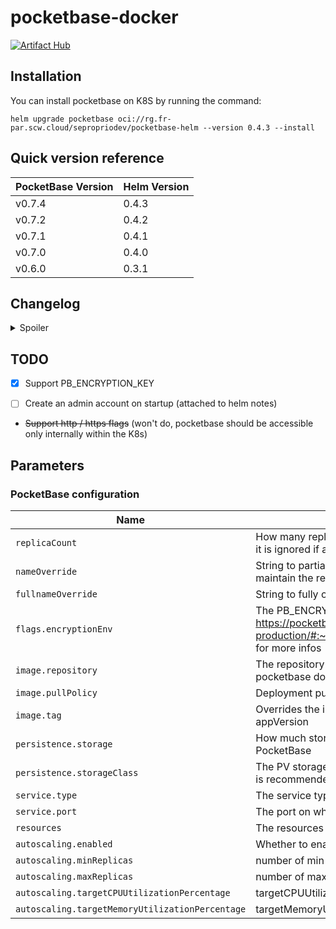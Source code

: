 # pocketbase-docker

[![Artifact Hub](https://img.shields.io/endpoint?url=https://artifacthub.io/badge/repository/pocketbase-docker)](https://artifacthub.io/packages/search?repo=pocketbase-docker)

## Installation

You can install pocketbase on K8S by running the command:

`helm upgrade pocketbase oci://rg.fr-par.scw.cloud/sepropriodev/pocketbase-helm --version 0.4.3 --install`

## Quick version reference

| PocketBase Version | Helm Version |
|--------------------|--------------|
| v0.7.4             | 0.4.3        |
| v0.7.2             | 0.4.2        |
| v0.7.1             | 0.4.1        |
| v0.7.0             | 0.4.0        |
| v0.6.0             | 0.3.1        |

## Changelog

<details>
<summary>Spoiler</summary>

### v0.4.3

Upgraded to PocketBase v0.7.4

### v0.4.2

Upgraded to PocketBase v0.7.2, added support for PB_ENCRYPTION_KEY

### v0.4.1

Upgraded to PocketBase v0.7.1

### v0.4.0

Upgraded to PocketBase v0.7.0

### v0.3.1

Upgraded to PocketBase v0.6.0
</details>

## TODO

- [X] Support PB_ENCRYPTION_KEY
- [ ] Create an admin account on startup (attached to helm notes)


- ~~Support http / https flags~~ (won't do, pocketbase should be accessible only internally within the K8s)
 
## Parameters

### PocketBase configuration

| Name                                            | Description                                                                                                                                           | Value                                         |
| ----------------------------------------------- | ----------------------------------------------------------------------------------------------------------------------------------------------------- | --------------------------------------------- |
| `replicaCount`                                  | How many replicas of pocketbase should be deployed, it is ignored if autoscaling is enabled                                                           | `1`                                           |
| `nameOverride`                                  | String to partially override the deployment name (will maintain the release name)                                                                     | `""`                                          |
| `fullnameOverride`                              | String to fully override the deployment name                                                                                                          | `pocketbase`                                  |
| `flags.encryptionEnv`                           | The PB_ENCRYPTION_KEY 32 characters string, see https://pocketbase.io/docs/going-to-production/#:~:text=enable%20settings%20encryption for more infos | `""`                                          |
| `image.repository`                              | The repository (and image name) where the pocketbase docker image is stored                                                                           | `rg.fr-par.scw.cloud/sepropriodev/pocketbase` |
| `image.pullPolicy`                              | Deployment pull policy                                                                                                                                | `IfNotPresent`                                |
| `image.tag`                                     | Overrides the image tag whose default is the chart appVersion                                                                                         | `""`                                          |
| `persistence.storage`                           | How much storage space should be reserved for PocketBase                                                                                              | `2Gi`                                         |
| `persistence.storageClass`                      | The PV storage class (a storageClass with Retain policy is recommended)                                                                               | `""`                                          |
| `service.type`                                  | The service type exposing the PocketBase pods                                                                                                         | `ClusterIP`                                   |
| `service.port`                                  | The port on which PocketBase is exposed                                                                                                               | `8090`                                        |
| `resources`                                     | The resources associated with the deployment                                                                                                          | `{}`                                          |
| `autoscaling.enabled`                           | Whether to enable autoscaling                                                                                                                         | `false`                                       |
| `autoscaling.minReplicas`                       | number of min replicas                                                                                                                                | `1`                                           |
| `autoscaling.maxReplicas`                       | number of max replicas                                                                                                                                | `10`                                          |
| `autoscaling.targetCPUUtilizationPercentage`    | targetCPUUtilizationPercentage                                                                                                                        | `80`                                          |
| `autoscaling.targetMemoryUtilizationPercentage` | targetMemoryUtilizationPercentage                                                                                                                     | `80`                                          |



